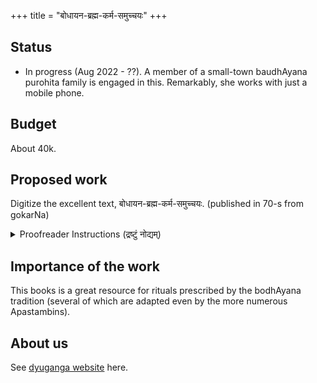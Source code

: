 +++
title = "बोधायन-ब्रह्म-कर्म-समुच्चयः"
+++

## Status
- In progress (Aug 2022 - ??). A member of a small-town baudhAyana purohita family is engaged in this. Remarkably, she works with just a mobile phone.

## Budget
About 40k.

## Proposed work
Digitize the excellent text, बोधायन-ब्रह्म-कर्म-समुच्चयः. (published in 70-s from gokarNa)

<details><summary>Proofreader Instructions (द्रष्टुं नोद्यम्)</summary>

कर्मणि **भाग-द्वयम्** - वर्ण-समीकरणम् (correcting the text), पाठ-विन्यासश् (formatting) च। 

**वर्ण-समीकरणं** नाम मूलं दृष्ट्वा, उट्टङ्कित-पाठस्य परिष्करणम्।  
किञ्च दीर्घ--स-स्वर--वैदिक-मन्त्राणां (उपदशाक्षरेभ्योऽपि दीर्घाणां) परिष्कारे न श्राम्यतु - यतः पूर्वमेव परिष्कृतपाठो ऽन्यतो ऽनुकरिष्यते।  
केवलं तादृशं **दीर्घ-सस्वर-पाठं** paragraph-रूपेण पृथक्कृत्य,  
स्वरम् उपेक्षमाण आदिमानां ३-४ शब्दानां वर्णान् समीकृत्य,  
`[[TODO: परिष्कार्यम्]]` इति लिखेत्।  

पाठ-विन्यासः (formatting) - अस्मिन्न् अल्पे विषये हि परिष्कर्तारो भ्राम्यन्ति ।  
यावन् न स्यात् मनोगतम्, तावत् वर्ण-समीकरणाद् अनन्तरम् एव सावधानतया साधयितुम् उचितं स्यात्।  
अत्रावधेयांशाः - 

- Long video intro (markdown format check, quotes, headers, footnotes, new lines within paragraph,): [R202212](https://youtu.be/opLrf8kAazA)
- Testing formatting: Use https://stackedit.io/app# 
- विशिष्य [Quotes](/content/groups/dyuganga/projects/text/proofreading/editing/markdown/Quotes) इत्य् अवधारयतु। 
- अत्रोदाहरणार्थम् ईक्षताम् - [नवश्राद्धविधिः](/vedAH_yajuH/taittirIyam/sUtram/baudhAyanaH/brahma-karma-samuchchayaH/4_pitRmedhakANDam/09_navashrAddhavidhiH/), यस्य मूलपाठो [ऽत्र](https://archive.org/details/BodhayanaBramhakarma/page/n874/mode/1up) । 
</details>


## Importance of the work
This books is a great resource for rituals prescribed by the bodhAyana tradition (several of which are adapted even by the more numerous Apastambins).

## About us
See [dyuganga website](https://sanskrit.github.io/groups/dyuganga/) here.